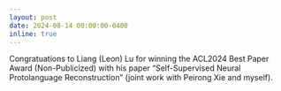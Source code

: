 ```yaml
---
layout: post
date: 2024-08-14 00:00:00-0400  
inline: true
---
```

Congratuations to Liang (Leon) Lu for winning the ACL2024 Best Paper Award (Non-Publicized) with his paper “Self-Supervised Neural Protolanguage Reconstruction” (joint work with Peirong Xie and myself).